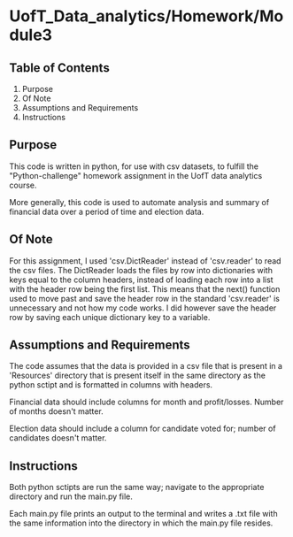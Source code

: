 # UofT_Data_analytics/Homework/Module3

## Table of Contents

1. Purpose
2. Of Note
3. Assumptions and Requirements
4. Instructions

## Purpose

This code is written in python, for use with csv datasets, to fulfill the "Python-challenge" homework assignment in the UofT data analytics course. 

More generally, this code is used to automate analysis and summary of financial data over a period of time and election data. 

## Of Note

For this assignment, I used 'csv.DictReader' instead of 'csv.reader' to read the csv files. The DictReader loads the files by row into dictionaries with keys equal to the column headers, instead of loading each row into a list with the header row being the first list. This means that the next() function used to move past and save the header row in the standard 'csv.reader' is unnecessary and not how my code works. I did however save the header row by saving each unique dictionary key to a variable.

## Assumptions and Requirements 

The code assumes that the data is provided in a csv file that is present in a 'Resources' directory that is present itself in the same directory as the python sctipt and is formatted in columns with headers. 

Financial data should include columns for month and profit/losses. Number of months doesn't matter.

Election data should include a column for candidate voted for; number of candidates doesn't matter.

## Instructions 

Both python sctipts are run the same way; navigate to the appropriate directory and run the main.py file.

Each main.py file prints an output to the terminal and writes a .txt file with the same information into the directory in which the main.py file resides. 
